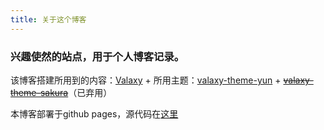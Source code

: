 ```yaml
---
title: 关于这个博客
---
```

### 兴趣使然的站点，用于个人博客记录。

该博客搭建所用到的内容：[Valaxy](https://github.com/YunYouJun/valaxy) + 
所用主题：[valaxy-theme-yun](https://github.com/YunYouJun/valaxy/blob/main/packages/valaxy-theme-yun/) + ~~[valaxy-theme-sakura](https://github.com/WRXinYue/valaxy-theme-sakura)~~（已弃用）	


本博客部署于github pages，源代码在[这里](https://github.com/ShigureYukina/ShigureYukina.github.io)

